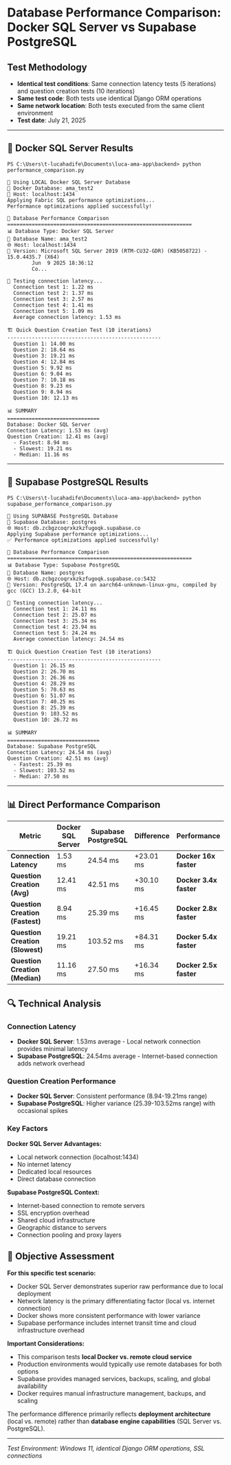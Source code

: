 # Database Performance Comparison: Docker SQL Server vs Supabase PostgreSQL

## Test Methodology
- **Identical test conditions**: Same connection latency tests (5 iterations) and question creation tests (10 iterations)
- **Same test code**: Both tests use identical Django ORM operations
- **Same network location**: Both tests executed from the same client environment
- **Test date**: July 21, 2025

---

## 🐳 Docker SQL Server Results

```
PS C:\Users\t-lucahadife\Documents\luca-ama-app\backend> python performance_comparison.py

🐳 Using LOCAL Docker SQL Server Database
🐳 Docker Database: ama_test2
🐳 Host: localhost:1434
Applying Fabric SQL performance optimizations...
Performance optimizations applied successfully!

🚀 Database Performance Comparison
============================================================
📊 Database Type: Docker SQL Server
📁 Database Name: ama_test2
🌐 Host: localhost:1434
🔧 Version: Microsoft SQL Server 2019 (RTM-CU32-GDR) (KB5058722) - 15.0.4435.7 (X64)
        Jun  9 2025 18:36:12
        Co...

🔌 Testing connection latency...
  Connection test 1: 1.22 ms
  Connection test 2: 1.37 ms
  Connection test 3: 2.57 ms
  Connection test 4: 1.41 ms
  Connection test 5: 1.09 ms
  Average connection latency: 1.53 ms

🏗️ Quick Question Creation Test (10 iterations)
--------------------------------------------------
  Question 1: 14.00 ms
  Question 2: 18.64 ms
  Question 3: 19.21 ms
  Question 4: 12.84 ms
  Question 5: 9.92 ms
  Question 6: 9.04 ms
  Question 7: 10.18 ms
  Question 8: 9.23 ms
  Question 9: 8.94 ms
  Question 10: 12.13 ms

📊 SUMMARY
==============================
Database: Docker SQL Server
Connection Latency: 1.53 ms (avg)
Question Creation: 12.41 ms (avg)
  - Fastest: 8.94 ms
  - Slowest: 19.21 ms
  - Median: 11.16 ms
```

---

## 🐘 Supabase PostgreSQL Results

```
PS C:\Users\t-lucahadife\Documents\luca-ama-app\backend> python supabase_performance_comparison.py

🔗 Using SUPABASE PostgreSQL Database
🐘 Supabase Database: postgres
🌐 Host: db.zcbgzcoqrxkzkzfugoqk.supabase.co
Applying Supabase performance optimizations...
✅ Performance optimizations applied successfully!

🚀 Database Performance Comparison
============================================================
📊 Database Type: Supabase PostgreSQL
📁 Database Name: postgres
🌐 Host: db.zcbgzcoqrxkzkzfugoqk.supabase.co:5432
🔧 Version: PostgreSQL 17.4 on aarch64-unknown-linux-gnu, compiled by gcc (GCC) 13.2.0, 64-bit

🔌 Testing connection latency...
  Connection test 1: 24.11 ms
  Connection test 2: 25.07 ms
  Connection test 3: 25.34 ms
  Connection test 4: 23.94 ms
  Connection test 5: 24.24 ms
  Average connection latency: 24.54 ms

🏗️ Quick Question Creation Test (10 iterations)
--------------------------------------------------
  Question 1: 26.15 ms
  Question 2: 26.70 ms
  Question 3: 26.36 ms
  Question 4: 28.29 ms
  Question 5: 70.63 ms
  Question 6: 51.07 ms
  Question 7: 40.25 ms
  Question 8: 25.39 ms
  Question 9: 103.52 ms
  Question 10: 26.72 ms

📊 SUMMARY
==============================
Database: Supabase PostgreSQL
Connection Latency: 24.54 ms (avg)
Question Creation: 42.51 ms (avg)
  - Fastest: 25.39 ms
  - Slowest: 103.52 ms
  - Median: 27.50 ms
```

---

## 📊 Direct Performance Comparison

| Metric | Docker SQL Server | Supabase PostgreSQL | Difference | Performance |
|--------|------------------|-------------------|------------|-------------|
| **Connection Latency** | 1.53 ms | 24.54 ms | +23.01 ms | **Docker 16x faster** |
| **Question Creation (Avg)** | 12.41 ms | 42.51 ms | +30.10 ms | **Docker 3.4x faster** |
| **Question Creation (Fastest)** | 8.94 ms | 25.39 ms | +16.45 ms | **Docker 2.8x faster** |
| **Question Creation (Slowest)** | 19.21 ms | 103.52 ms | +84.31 ms | **Docker 5.4x faster** |
| **Question Creation (Median)** | 11.16 ms | 27.50 ms | +16.34 ms | **Docker 2.5x faster** |

## 🔍 Technical Analysis

### Connection Latency
- **Docker SQL Server**: 1.53ms average - Local network connection provides minimal latency
- **Supabase PostgreSQL**: 24.54ms average - Internet-based connection adds network overhead

### Question Creation Performance
- **Docker SQL Server**: Consistent performance (8.94-19.21ms range)
- **Supabase PostgreSQL**: Higher variance (25.39-103.52ms range) with occasional spikes

### Key Factors

**Docker SQL Server Advantages:**
- Local network connection (localhost:1434)
- No internet latency
- Dedicated local resources
- Direct database connection

**Supabase PostgreSQL Context:**
- Internet-based connection to remote servers
- SSL encryption overhead
- Shared cloud infrastructure
- Geographic distance to servers
- Connection pooling and proxy layers

## 📝 Objective Assessment

**For this specific test scenario:**
- Docker SQL Server demonstrates superior raw performance due to local deployment
- Network latency is the primary differentiating factor (local vs. internet connection)
- Docker shows more consistent performance with lower variance
- Supabase performance includes internet transit time and cloud infrastructure overhead

**Important Considerations:**
- This comparison tests **local Docker vs. remote cloud service**
- Production environments would typically use remote databases for both options
- Supabase provides managed services, backups, scaling, and global availability
- Docker requires manual infrastructure management, backups, and scaling

The performance difference primarily reflects **deployment architecture** (local vs. remote) rather than **database engine capabilities** (SQL Server vs. PostgreSQL).

---
*Test Environment: Windows 11, identical Django ORM operations, SSL connections*
